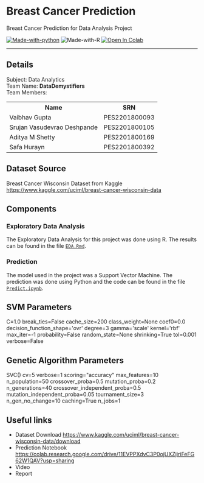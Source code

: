 # Breast Cancer Prediction
Breast Cancer Prediction for Data Analysis Project  

[![Made-with-python](https://img.shields.io/badge/Made%20with-Python-1f425f.svg)](https://www.python.org/)
![Made-with-R](https://img.shields.io/badge/Made%20with-R-blue)
[![Open In Colab](https://colab.research.google.com/assets/colab-badge.svg)](https://colab.research.google.com/drive/11EVPPXdvC3P0ojUXZjiriFeFG62W1QAV?usp=sharing)

---

## Details
Subject: Data Analytics  
Team Name: **DataDemystifiers**  
Team Members:
<table>
<tr><th>Name</th><th>SRN</th></tr>
<tr><td>Vaibhav Gupta</td><td>PES2201800093</td></tr>
<tr><td>Srujan Vasudevrao Deshpande</td><td>PES2201800105</td></tr>
<tr><td>Aditya M Shetty</td><td>PES2201800169</td></tr>
<tr><td>Safa Hurayn</td><td>PES2201800392</td></tr>
</table>

## Dataset Source
Breast Cancer Wisconsin Dataset from Kaggle
https://www.kaggle.com/uciml/breast-cancer-wisconsin-data


## Components
### Exploratory Data Analysis
The Exploratory Data Analysis for this project was done using R. The results can be found in the file [`EDA.Rmd`](https://srujandeshpande.github.io/breast-cancer-prediction/EDA.nb.html).

### Prediction
The model used in the project was a Support Vector Machine. The prediction was done using Python and the code can be found in the file [`Predict.ipynb`](https://github.com/srujandeshpande/breast-cancer-prediction/blob/main/Predict.ipynb).

## SVM Parameters
C=1.0
break_ties=False
cache_size=200
class_weight=None
coef0=0.0
decision_function_shape='ovr'
degree=3
gamma='scale'
kernel='rbf'
max_iter=-1
probability=False
random_state=None
shrinking=True
tol=0.001 
verbose=False

## Genetic Algorithm Parameters
SVC()
cv=5
verbose=1
scoring="accuracy"
max_features=10
n_population=50
crossover_proba=0.5
mutation_proba=0.2
n_generations=40
crossover_independent_proba=0.5
mutation_independent_proba=0.05
tournament_size=3
n_gen_no_change=10
caching=True
n_jobs=1


## Useful links
- Dataset Download https://www.kaggle.com/uciml/breast-cancer-wisconsin-data/download
- Prediction Notebook https://colab.research.google.com/drive/11EVPPXdvC3P0ojUXZjiriFeFG62W1QAV?usp=sharing
- Video
- Report
